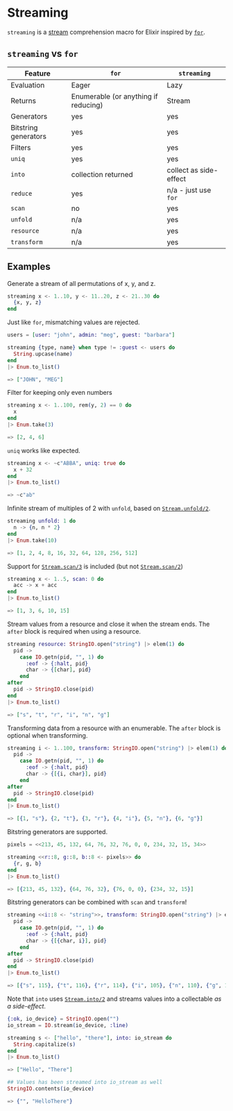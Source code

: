 # Streaming

`streaming` is a [stream](https://hexdocs.pm/elixir/Stream.html) comprehension macro for Elixir inspired by [`for`](https://hexdocs.pm/elixir/Kernel.SpecialForms.html#for/1).

## `streaming` vs `for`

| Feature              | `for`                                | `streaming`            |
|----------------------|--------------------------------------|------------------------|
| Evaluation           | Eager                                | Lazy                   |
| Returns              | Enumerable (or anything if reducing) | Stream                 |
| Generators           | yes                                  | yes                    |
| Bitstring generators | yes                                  | yes                    |
| Filters              | yes                                  | yes                    |
| `uniq`               | yes                                  | yes                    |
| `into`               | collection returned                  | collect as side-effect |
| `reduce`             | yes                                  | n/a - just use `for`   |
| `scan`               | no                                   | yes                    |
| `unfold`             | n/a                                  | yes                    |
| `resource`           | n/a                                  | yes                    |
| `transform`          | n/a                                  | yes                    |


## Examples

Generate a stream of all permutations of x, y, and z.
```elixir
streaming x <- 1..10, y <- 11..20, z <- 21..30 do
  {x, y, z}
end
```

Just like `for`, mismatching values are rejected.
```elixir
users = [user: "john", admin: "meg", guest: "barbara"]

streaming {type, name} when type != :guest <- users do
  String.upcase(name)
end
|> Enum.to_list()

=> ["JOHN", "MEG"]
```

Filter for keeping only even numbers
```elixir
streaming x <- 1..100, rem(y, 2) == 0 do
  x
end
|> Enum.take(3)

=> [2, 4, 6]
```

`uniq` works like expected.
```elixir
streaming x <- ~c"ABBA", uniq: true do
  x + 32
end
|> Enum.to_list()

=> ~c"ab"
```

Infinite stream of multiples of 2 with `unfold`, based on
[`Stream.unfold/2`](https://hexdocs.pm/elixir/Stream.html#unfold/2).
```elixir
streaming unfold: 1 do
  n -> {n, n * 2}
end
|> Enum.take(10)

=> [1, 2, 4, 8, 16, 32, 64, 128, 256, 512]
```

Support for [`Stream.scan/3`](https://hexdocs.pm/elixir/Stream.html#scan/3) is included
(but not [`Stream.scan/2`](https://hexdocs.pm/elixir/Stream.html#scan/2))
```elixir
streaming x <- 1..5, scan: 0 do
  acc -> x + acc
end
|> Enum.to_list()

=> [1, 3, 6, 10, 15]
```

Stream values from a resource and close it when the stream ends. The `after` block is required when using a resource.
```elixir
streaming resource: StringIO.open("string") |> elem(1) do
  pid ->
    case IO.getn(pid, "", 1) do
      :eof -> {:halt, pid}
      char -> {[char], pid}
    end
after
  pid -> StringIO.close(pid)
end
|> Enum.to_list()

=> ["s", "t", "r", "i", "n", "g"]
```

Transforming data from a resource with an enumerable. The `after` block is optional when transforming.
```elixir
streaming i <- 1..100, transform: StringIO.open("string") |> elem(1) do
  pid ->
    case IO.getn(pid, "", 1) do
      :eof -> {:halt, pid}
      char -> {[{i, char}], pid}
    end
after
  pid -> StringIO.close(pid)
end
|> Enum.to_list()

=> [{1, "s"}, {2, "t"}, {3, "r"}, {4, "i"}, {5, "n"}, {6, "g"}]
```

Bitstring generators are supported.
```elixir
pixels = <<213, 45, 132, 64, 76, 32, 76, 0, 0, 234, 32, 15, 34>>

streaming <<r::8, g::8, b::8 <- pixels>> do
  {r, g, b}
end
|> Enum.to_list()

=> [{213, 45, 132}, {64, 76, 32}, {76, 0, 0}, {234, 32, 15}]
```

Bitstring generators can be combined with `scan` and `transform`!
```elixir
streaming <<i::8 <- "string">>, transform: StringIO.open("string") |> elem(1) do
  pid ->
    case IO.getn(pid, "", 1) do
      :eof -> {:halt, pid}
      char -> {[{char, i}], pid}
    end
after
  pid -> StringIO.close(pid)
end
|> Enum.to_list()

=> [{"s", 115}, {"t", 116}, {"r", 114}, {"i", 105}, {"n", 110}, {"g", 103}]
```


Note that `into` uses [`Stream.into/2`](https://hexdocs.pm/elixir/Stream.html#into/3)
and streams values into a collectable _as a side-effect_.
```elixir
{:ok, io_device} = StringIO.open("")
io_stream = IO.stream(io_device, :line)

streaming s <- ["hello", "there"], into: io_stream do
  String.capitalize(s)
end
|> Enum.to_list()

=> ["Hello", "There"]

## Values has been streamed into io_stream as well
StringIO.contents(io_device)

=> {"", "HelloThere"}
```
